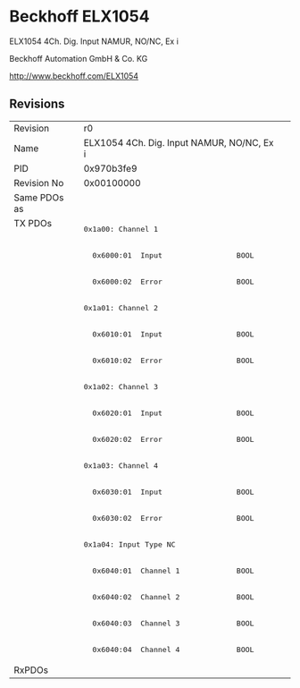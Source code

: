 # Beckhoff ELX1054

ELX1054 4Ch. Dig. Input NAMUR, NO/NC, Ex i

Beckhoff Automation GmbH & Co. KG

http://www.beckhoff.com/ELX1054

## Revisions
<table>
<tr >
<td>Revision</td>
<td>r0</td>
</tr>
<tr >
<td>Name</td>
<td>ELX1054 4Ch. Dig. Input NAMUR, NO/NC, Ex i</td>
</tr>
<tr >
<td>PID</td>
<td>0x970b3fe9</td>
</tr>
<tr >
<td>Revision No</td>
<td>0x00100000</td>
</tr>
<tr >
<td>Same PDOs as</td>
<td></td>
</tr>
<tr class="txpdo">
<td rowspan=17 valign=top>TX PDOs</td>
<td><pre>0x1a00: Channel 1</pre></td>
<td></td>
</tr>
<tr class="txpdo">
<td><pre>  0x6000:01  Input                 BOOL</pre></td>
</tr>
<tr class="txpdo">
<td><pre>  0x6000:02  Error                 BOOL</pre></td>
</tr>
<tr class="txpdo">
<td><pre>0x1a01: Channel 2</pre></td>
</tr>
<tr class="txpdo">
<td><pre>  0x6010:01  Input                 BOOL</pre></td>
</tr>
<tr class="txpdo">
<td><pre>  0x6010:02  Error                 BOOL</pre></td>
</tr>
<tr class="txpdo">
<td><pre>0x1a02: Channel 3</pre></td>
</tr>
<tr class="txpdo">
<td><pre>  0x6020:01  Input                 BOOL</pre></td>
</tr>
<tr class="txpdo">
<td><pre>  0x6020:02  Error                 BOOL</pre></td>
</tr>
<tr class="txpdo">
<td><pre>0x1a03: Channel 4</pre></td>
</tr>
<tr class="txpdo">
<td><pre>  0x6030:01  Input                 BOOL</pre></td>
</tr>
<tr class="txpdo">
<td><pre>  0x6030:02  Error                 BOOL</pre></td>
</tr>
<tr class="txpdo">
<td><pre>0x1a04: Input Type NC</pre></td>
</tr>
<tr class="txpdo">
<td><pre>  0x6040:01  Channel 1             BOOL</pre></td>
</tr>
<tr class="txpdo">
<td><pre>  0x6040:02  Channel 2             BOOL</pre></td>
</tr>
<tr class="txpdo">
<td><pre>  0x6040:03  Channel 3             BOOL</pre></td>
</tr>
<tr class="txpdo">
<td><pre>  0x6040:04  Channel 4             BOOL</pre></td>
</tr>
<tr >
<td>RxPDOs</td>
<td></td>
</tr>
</table>
